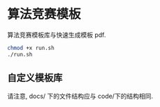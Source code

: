 # 算法竞赛模板

算法竞赛模板库与快速生成模板 pdf.

```bash
chmod +x run.sh
./run.sh
```

## 自定义模板库

请注意, docs/ 下的文件结构应与 code/下的结构相同.